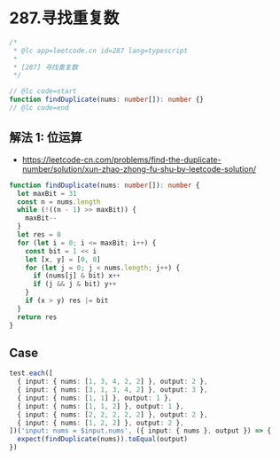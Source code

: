# 287.寻找重复数

```ts
/*
 * @lc app=leetcode.cn id=287 lang=typescript
 *
 * [287] 寻找重复数
 */

// @lc code=start
function findDuplicate(nums: number[]): number {}
// @lc code=end
```

## 解法 1: 位运算

- https://leetcode-cn.com/problems/find-the-duplicate-number/solution/xun-zhao-zhong-fu-shu-by-leetcode-solution/

```ts
function findDuplicate(nums: number[]): number {
  let maxBit = 31
  const n = nums.length
  while (!((n - 1) >> maxBit)) {
    maxBit--
  }
  let res = 0
  for (let i = 0; i <= maxBit; i++) {
    const bit = 1 << i
    let [x, y] = [0, 0]
    for (let j = 0; j < nums.length; j++) {
      if (nums[j] & bit) x++
      if (j && j & bit) y++
    }
    if (x > y) res |= bit
  }
  return res
}
```

## Case

```ts
test.each([
  { input: { nums: [1, 3, 4, 2, 2] }, output: 2 },
  { input: { nums: [3, 1, 3, 4, 2] }, output: 3 },
  { input: { nums: [1, 1] }, output: 1 },
  { input: { nums: [1, 1, 2] }, output: 1 },
  { input: { nums: [2, 2, 2, 2, 2] }, output: 2 },
  { input: { nums: [1, 2, 2] }, output: 2 },
])('input: nums = $input.nums', ({ input: { nums }, output }) => {
  expect(findDuplicate(nums)).toEqual(output)
})
```
